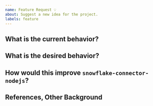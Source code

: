 ```yaml
---
name: Feature Request 💡
about: Suggest a new idea for the project.
labels: feature
---
```


## What is the current behavior?

## What is the desired behavior?

## How would this improve `snowflake-connector-nodejs`?

## References, Other Background
